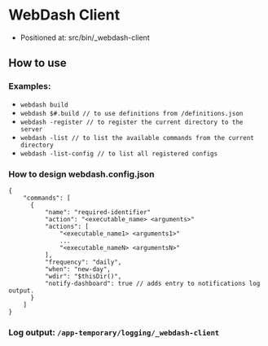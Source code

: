 <h1>WebDash Client</h1>
<ul>
  <li>Positioned at: src/bin/_webdash-client</li>
</ul>

<h2>How to use</h2>
<h3>Examples:</h3>
<ul>
  <li><code>webdash build</code></li>
  <li><code>webdash $#.build // to use definitions from /definitions.json</code></li>
  <li><code>webdash -register // to register the current directory to the server</code></li>
  <li><code>webdash -list // to list the available commands from the current directory</code></li>
  <li><code>webdash -list-config // to list <it>all</it> registered configs</code></li>
</ul>

<h3>How to design webdash.config.json</h3>
<pre><code>{
    "commands": [
      {
          "name": "required-identifier"
          "action": "&lt;executable_name&gt; &lt;arguments&gt;"
          "actions": [
              "&lt;executable_name1&gt; &lt;arguments1&gt;"
              ...
              "&lt;executable_nameN&gt; &lt;argumentsN&gt;"
          ],
          "frequency": "daily",
          "when": "new-day",
          "wdir": "$thisDir()",
          "notify-dashboard": true // adds entry to notifications log output.
      }
    ]
}</code></pre>

<h3>Log output: <code>/app-temporary/logging/_webdash-client</code></h3>
